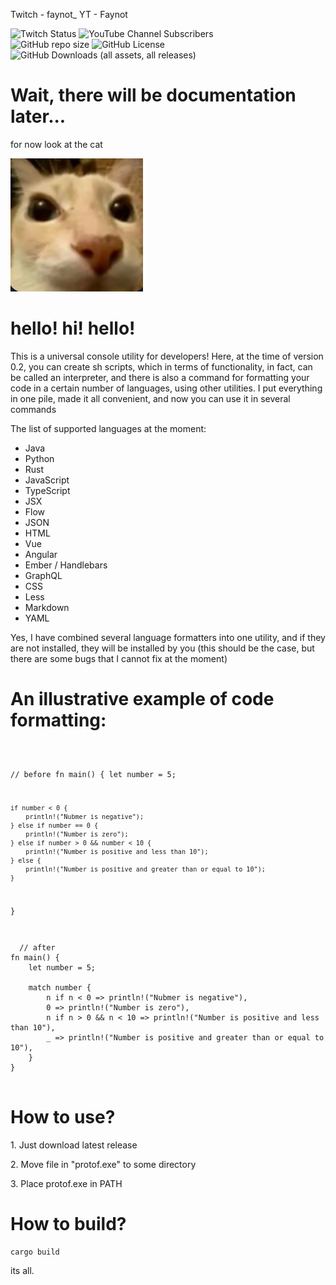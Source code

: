 Twitch - faynot_
YT - Faynot
<div><img alt="Twitch Status" src="https://img.shields.io/twitch/status/faynot_">
<img alt="YouTube Channel Subscribers" src="https://img.shields.io/youtube/channel/subscribers/UCAi7bnW3bOA0epKrKUA8IXw"></div>
<div><img alt="GitHub repo size" src="https://img.shields.io/github/repo-size/Faynot/protoF">
<img alt="GitHub License" src="https://img.shields.io/github/license/Faynot/protoF"><img alt="GitHub Downloads (all assets, all releases)" src="https://img.shields.io/github/downloads/Faynot/protoF/total">
</div>


<h1>Wait, there will be documentation later...</h1>

<p>for now look at the cat</p>
<img src="./balls.png"></img>

<h1>hello! hi! hello!</h1>
<p>This is a universal console utility for developers! Here, at the time of version 0.2, you can create sh scripts, which in terms of functionality, in fact, can be called an interpreter, and there is also a command for formatting your code in a certain number of languages, using other utilities. I put everything in one pile, made it all convenient, and now you can use it in several commands</p>

<p>The list of supported languages at the moment:</p>

<ul>
  <li>
    Java
  </li>
    <li>
    Python
  </li>
    <li>
    Rust
  </li>
    <li>
    JavaScript
  </li>
    <li>
    TypeScript
  </li>
    <li>
    JSX
  </li>
    <li>
    Flow
  </li>
    <li>
    JSON
  </li>
    <li>
    HTML
  </li>
    <li>
    Vue
  </li>
    <li>
    Angular
  </li>
    <li>
    Ember / Handlebars
  </li>
    <li>
    GraphQL
  </li>
    <li>
    CSS
  </li>
    <li>
    Less
  </li>
    <li>
    Markdown
  </li>
    <li>
    YAML
  </li>
</ul>

<p>Yes, I have combined several language formatters into one utility, and if they are not installed, they will be installed by you (this should be the case, but there are some bugs that I cannot fix at the moment)</p>

<h1>An illustrative example of code formatting:</h1>
<pre><code>

// before
fn main() {
let number = 5;

    if number < 0 {
        println!("Nubmer is negative");
    } else if number == 0 {
        println!("Number is zero");
    } else if number > 0 && number < 10 {
        println!("Number is positive and less than 10");
    } else {
        println!("Number is positive and greater than or equal to 10");
    }
}
</pre></code>
<pre><code>
  // after
fn main() {
    let number = 5;

    match number {
        n if n < 0 => println!("Nubmer is negative"),
        0 => println!("Number is zero"),
        n if n > 0 && n < 10 => println!("Number is positive and less than 10"),
        _ => println!("Number is positive and greater than or equal to 10"),
    }
}

</pre></code>

<h1>How to use?</h1>
<p>1. Just download latest release</p>
<p>2. Move file in "protof.exe" to some directory</p>
<p>3. Place protof.exe in PATH</p>

<h1>How to build?</h1>
<pre><code>cargo build</pre></code>
<p>its all.</p>
